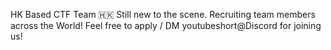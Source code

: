 HK Based CTF Team :hong_kong:
Still new to the scene.
Recruiting team members across the World!
Feel free to apply / DM youtubeshort@Discord for joining us!
